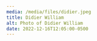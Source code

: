 ```yaml
---
media: /media/files/didier.jpeg
title: Didier William
alt: Photo of Didier William
date: 2022-12-16T12:05:00-0500
---
```

